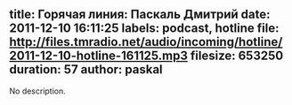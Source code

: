 title: Горячая линия: Паскаль Дмитрий
date: 2011-12-10 16:11:25
labels: podcast, hotline
file: http://files.tmradio.net/audio/incoming/hotline/2011-12-10-hotline-161125.mp3
filesize: 653250
duration: 57
author: paskal
---
No description.

